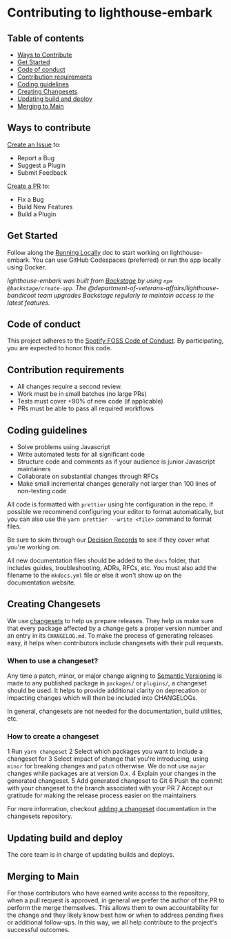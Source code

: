 # Contributing to lighthouse-embark

## Table of contents

- [Ways to Contribute](#ways-to-contribute)
- [Get Started](#get-started)
- [Code of conduct](#code-of-conduct)
- [Contribution requirements](#contribution-requirements)
- [Coding guidelines](#coding-guidelines)
- [Creating Changesets](#creating-changesets)
- [Updating build and deploy](#updating-build-and-deploy)
- [Merging to Main](#merging-to-main)

## Ways to contribute

[Create an Issue](https://github.com/department-of-veterans-affairs/lighthouse-embark/issues) to:

- Report a Bug
- Suggest a Plugin
- Submit Feedback

[Create a PR](https://github.com/department-of-veterans-affairs/lighthouse-embark/pulls) to:

- Fix a Bug
- Build New Features
- Build a Plugin

## Get Started

Follow along the [Running Locally](https://department-of-veterans-affairs.github.io/lighthouse-embark/running-locally/) doc to start working on lighthouse-embark. You can use GitHub Codespaces (preferred) or run the app locally using Docker.

_lighthouse-embark was built from [Backstage](https://backstage.io/docs/overview/what-is-backstage) by using `npx @backstage/create-app`. The @department-of-veterans-affairs/lighthouse-bandicoot team upgrades Backstage regularly to maintain access to the latest features._

## Code of conduct

This project adheres to the [Spotify FOSS Code of Conduct](https://github.com/department-of-veterans-affairs/lighthouse-embark/blob/main/CODE_OF_CONDUCT.md). By participating, you are expected to honor this code.

## Contribution requirements

- All changes require a second review.
- Work must be in small batches (no large PRs)
- Tests must cover +90% of new code (if applicable)
- PRs must be able to pass all required workflows

## Coding guidelines

- Solve problems using Javascript
- Write automated tests for all significant code
- Structure code and comments as if your audience is junior Javascript maintainers
- Collaborate on substantial changes through RFCs
- Make small incremental changes generally not larger than 100 lines of non-testing code

All code is formatted with `prettier` using hte configuration in the repo. If possible we recommend configuring your editor to format automatically, but you can also use the `yarn prettier --write <file>` command to format files.

Be sure to skim through our [Decision Records](https://department-of-veterans-affairs.github.io/lighthouse-embark) to see if they cover what you're working on.

All new documentation files should be added to the `docs` folder, that includes guides, troubleshooting, ADRs, RFCs, etc. You must also add the filename to the `mkdocs.yml` file or else it won't show up on the documentation website.

## Creating Changesets

We use [changesets](https://github.com/atlassian/changesets) to help us prepare releases. They help us make sure that every package affected by a change gets a proper version number and an entry in its `CHANGELOG.md`. To make the process of generating releases easy, it helps when contributors include changesets with their pull requests.

### When to use a changeset?

Any time a patch, minor, or major change aligning to [Semantic Versioning](https://semver.org/) is made to any published package in `packages/` or `plugins/`, a changeset should be used. It helps to provide additional clarity on deprecation or impacting changes which will then be included into CHANGELOGs.

In general, changesets are not needed for the documentation, build utilities, etc.

### How to create a changeset

1 Run `yarn changeset`
2 Select which packages you want to include a changeset for
3 Select impact of change that you're introducing, using `minor` for breaking changes and `patch` otherwise. We do not use `major` changes while packages are at version 0.x.
4 Explain your changes in the generated changeset.
5 Add generated changeset to Git
6 Push the commit with your changeset to the branch associated with your PR
7 Accept our gratitude for making the release process easier on the maintainers

For more information, checkout [adding a changeset](https://github.com/atlassian/changesets/blob/main/docs/adding-a-changeset.md) documentation in the changesets repository.

## Updating build and deploy

The core team is in charge of updating builds and deploys.

## Merging to Main

For those contributors who have earned write access to the repository, when a pull request is approved, in general we prefer the author of the PR to perform the merge themselves. This allows them to own accountability for the change and they likely know best how or when to address pending fixes or additional follow-ups. In this way, we all help contribute to the project's successful outcomes.

